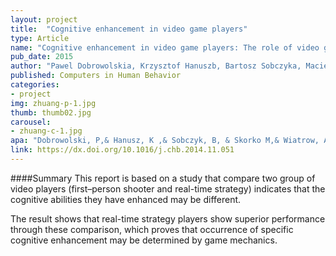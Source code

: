 ```yaml
---
layout: project
title:  "Cognitive enhancement in video game players"
type: Article
name: "Cognitive enhancement in video game players: The role of video game genre"
pub_date: 2015
author: "Pawel Dobrowolskia, Krzysztof Hanuszb, Bartosz Sobczyka, Maciek Skorkoa, Andrzej Wiatrowa"
published: Computers in Human Behavior
categories:
- project
img: zhuang-p-1.jpg
thumb: thumb02.jpg
carousel:
- zhuang-c-1.jpg
apa: "Dobrowolski, P,& Hanusz, K ,& Sobczyk, B, & Skorko M,& Wiatrow, A. (2015). Cognitive enhancement in video game players: The role of video game genre. Computers in Human Behavior, 44, 59-63."
link: https://dx.doi.org/10.1016/j.chb.2014.11.051
---
```

####Summary
This report is based on a study that compare two group of video players (first–person shooter and real-time strategy) indicates that the cognitive abilities they have enhanced may be different.

The result shows that real-time strategy players show superior performance through these comparison, which proves that occurrence of specific cognitive enhancement may be determined by game mechanics.